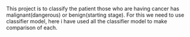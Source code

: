 This project is to classify the patient those who are having cancer has malignant(dangerous) or benign(starting stage). For this we need to use classifier 
model, here i have used all the classifier model to make comparison of each.
